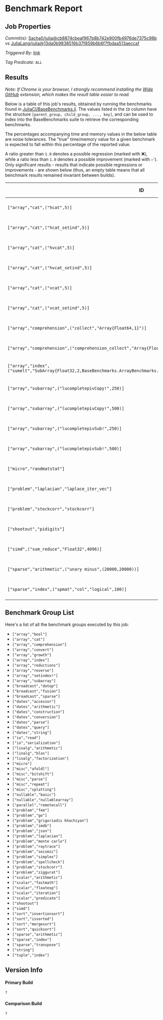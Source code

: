 # Benchmark Report

## Job Properties

*Commit(s):* [Sacha0/julia@cb8874cbeaf967b8b742e900fb4976de7375c98b](https://github.com/Sacha0/julia/commit/cb8874cbeaf967b8b742e900fb4976de7375c98b) vs [JuliaLang/julia@13da0b9838516b37f859b6b6f7fbdaa513aeccaf](https://github.com/JuliaLang/julia/commit/13da0b9838516b37f859b6b6f7fbdaa513aeccaf)

*Triggered By:* [link](https://github.com/JuliaLang/julia/pull/19926#issuecomment-271387555)

*Tag Predicate:* `ALL`

## Results

*Note: If Chrome is your browser, I strongly recommend installing the [Wide GitHub](https://chrome.google.com/webstore/detail/wide-github/kaalofacklcidaampbokdplbklpeldpj?hl=en)
extension, which makes the result table easier to read.*

Below is a table of this job's results, obtained by running the benchmarks found in
[JuliaCI/BaseBenchmarks.jl](https://github.com/JuliaCI/BaseBenchmarks.jl). The values
listed in the `ID` column have the structure `[parent_group, child_group, ..., key]`,
and can be used to index into the BaseBenchmarks suite to retrieve the corresponding
benchmarks.

The percentages accompanying time and memory values in the below table are noise tolerances. The "true"
time/memory value for a given benchmark is expected to fall within this percentage of the reported value.

A ratio greater than `1.0` denotes a possible regression (marked with :x:), while a ratio less
than `1.0` denotes a possible improvement (marked with :white_check_mark:). Only significant results - results
that indicate possible regressions or improvements - are shown below (thus, an empty table means that all
benchmark results remained invariant between builds).

| ID | time ratio | memory ratio |
|----|------------|--------------|
| `["array","cat",("hcat",5)]` | 1.37 (15%) :x: | 1.00 (1%)  |
| `["array","cat",("hcat_setind",5)]` | 2.00 (15%) :x: | 1.00 (1%)  |
| `["array","cat",("hvcat",5)]` | 1.80 (15%) :x: | 1.00 (1%)  |
| `["array","cat",("hvcat_setind",5)]` | 1.84 (15%) :x: | 1.00 (1%)  |
| `["array","cat",("vcat",5)]` | 1.23 (15%) :x: | 1.00 (1%)  |
| `["array","cat",("vcat_setind",5)]` | 1.86 (15%) :x: | 1.00 (1%)  |
| `["array","comprehension",("collect","Array{Float64,1}")]` | 0.55 (15%) :white_check_mark: | 1.00 (1%)  |
| `["array","comprehension",("comprehension_collect","Array{Float64,1}")]` | 0.80 (15%) :white_check_mark: | 1.00 (1%)  |
| `["array","index",("sumelt","SubArray{Float32,2,BaseBenchmarks.ArrayBenchmarks.ArrayLS{Float32,2},Tuple{Colon,Colon},false}")]` | 1.55 (50%) :x: | 1.00 (1%)  |
| `["array","subarray",("lucompletepivCopy!",250)]` | 0.57 (15%) :white_check_mark: | 1.00 (1%)  |
| `["array","subarray",("lucompletepivCopy!",500)]` | 0.52 (15%) :white_check_mark: | 1.00 (1%)  |
| `["array","subarray",("lucompletepivSub!",250)]` | 0.57 (15%) :white_check_mark: | 1.00 (1%)  |
| `["array","subarray",("lucompletepivSub!",500)]` | 0.52 (15%) :white_check_mark: | 1.00 (1%)  |
| `["micro","randmatstat"]` | 1.15 (15%) :x: | 1.00 (1%)  |
| `["problem","laplacian","laplace_iter_vec"]` | 0.62 (15%) :white_check_mark: | 1.00 (1%)  |
| `["problem","stockcorr","stockcorr"]` | 0.43 (15%) :white_check_mark: | 1.00 (1%)  |
| `["shootout","pidigits"]` | 0.55 (15%) :white_check_mark: | 1.00 (1%)  |
| `["simd",("sum_reduce","Float32",4096)]` | 0.74 (20%) :white_check_mark: | 1.00 (1%)  |
| `["sparse","arithmetic",("unary minus",(20000,20000))]` | 0.60 (30%) :white_check_mark: | 1.00 (1%)  |
| `["sparse","index",("spmat","col","logical",100)]` | 1.49 (30%) :x: | 1.00 (1%)  |

## Benchmark Group List

Here's a list of all the benchmark groups executed by this job:

- `["array","bool"]`
- `["array","cat"]`
- `["array","comprehension"]`
- `["array","convert"]`
- `["array","growth"]`
- `["array","index"]`
- `["array","reductions"]`
- `["array","reverse"]`
- `["array","setindex!"]`
- `["array","subarray"]`
- `["broadcast","dotop"]`
- `["broadcast","fusion"]`
- `["broadcast","sparse"]`
- `["dates","accessor"]`
- `["dates","arithmetic"]`
- `["dates","construction"]`
- `["dates","conversion"]`
- `["dates","parse"]`
- `["dates","query"]`
- `["dates","string"]`
- `["io","read"]`
- `["io","serialization"]`
- `["linalg","arithmetic"]`
- `["linalg","blas"]`
- `["linalg","factorization"]`
- `["micro"]`
- `["misc","afoldl"]`
- `["misc","bitshift"]`
- `["misc","parse"]`
- `["misc","repeat"]`
- `["misc","splatting"]`
- `["nullable","basic"]`
- `["nullable","nullablearray"]`
- `["parallel","remotecall"]`
- `["problem","fem"]`
- `["problem","go"]`
- `["problem","grigoriadis khachiyan"]`
- `["problem","imdb"]`
- `["problem","json"]`
- `["problem","laplacian"]`
- `["problem","monte carlo"]`
- `["problem","raytrace"]`
- `["problem","seismic"]`
- `["problem","simplex"]`
- `["problem","spellcheck"]`
- `["problem","stockcorr"]`
- `["problem","ziggurat"]`
- `["scalar","arithmetic"]`
- `["scalar","fastmath"]`
- `["scalar","floatexp"]`
- `["scalar","iteration"]`
- `["scalar","predicate"]`
- `["shootout"]`
- `["simd"]`
- `["sort","insertionsort"]`
- `["sort","issorted"]`
- `["sort","mergesort"]`
- `["sort","quicksort"]`
- `["sparse","arithmetic"]`
- `["sparse","index"]`
- `["sparse","transpose"]`
- `["string"]`
- `["tuple","index"]`

## Version Info

#### Primary Build

```
?
```

#### Comparison Build

```
?
```
